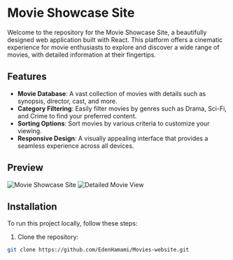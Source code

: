 # Movie Showcase Site

Welcome to the repository for the Movie Showcase Site, a beautifully designed web application built with React. This platform offers a cinematic experience for movie enthusiasts to explore and discover a wide range of movies, with detailed information at their fingertips.

## Features

- **Movie Database**: A vast collection of movies with details such as synopsis, director, cast, and more.
- **Category Filtering**: Easily filter movies by genres such as Drama, Sci-Fi, and Crime to find your preferred content.
- **Sorting Options**: Sort movies by various criteria to customize your viewing.
- **Responsive Design**: A visually appealing interface that provides a seamless experience across all devices.

## Preview

![Movie Showcase Site]("./public/screenshots/HomePage.png")
![Detailed Movie View]("./src/screenshots/MoviePage.png")


## Installation

To run this project locally, follow these steps:

1. Clone the repository:
```bash
git clone https://github.com/EdenHamami/Movies-website.git
